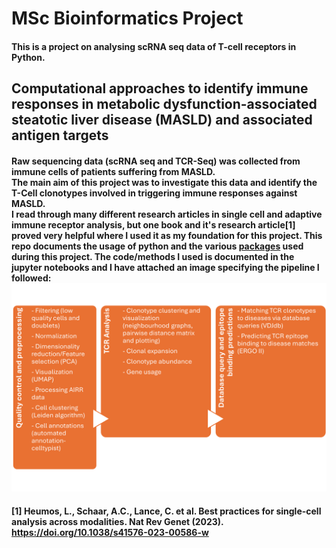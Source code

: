 # MSc Bioinformatics Project
#### This is a project on analysing scRNA seq data of T-cell receptors in Python.
## Computational approaches to identify immune responses in metabolic dysfunction-associated steatotic liver disease (MASLD) and associated antigen targets
#### Raw sequencing data (scRNA seq and TCR-Seq) was collected from immune cells of patients suffering from MASLD. <br /> The main aim of this project was to investigate this data and identify the T-Cell clonotypes involved in triggering immune responses against MASLD. <br /> I read through many different research articles in single cell and adaptive immune receptor analysis, but one book and it's research article[1] proved very helpful where I used it as my foundation for this project. This repo documents the usage of python and the various [packages](https://github.com/trifle99/MSc-Bioinformatics-Project/blob/main/package%20version.txt/) used during this project. The code/methods I used is documented in the jupyter notebooks and I have attached an image specifying the pipeline I followed: <br /> ![Alt text](/images/methods.png?raw=true "workflow")

#### [1] Heumos, L., Schaar, A.C., Lance, C. et al. Best practices for single-cell analysis across modalities. Nat Rev Genet (2023). https://doi.org/10.1038/s41576-023-00586-w
